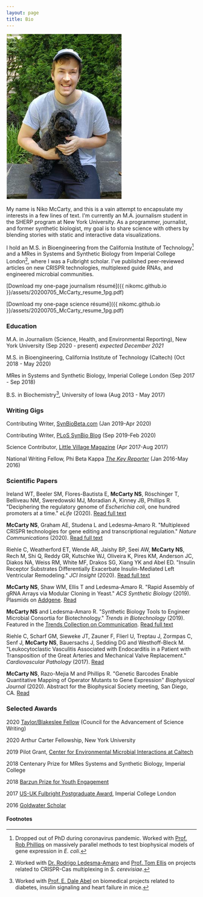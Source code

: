 ```yaml
---
layout: page
title: Bio
---
```


![Portrait of the Author as a Younger Man](/assets/images/pages/niko.jpg)

My name is Niko McCarty, and this is a vain attempt to encapsulate my interests in a few lines of text. I'm currently an M.A. journalism student in the SHERP program at New York University. As a programmer, journalist, and former synthetic biologist, my goal is to share science with others by blending stories with static and interactive data visualizations. 

I hold an M.S. in Bioengineering from the California Institute of Technology[^1] and a MRes in Systems and Synthetic Biology from Imperial College London[^2], where I was a Fulbright scholar. I've published peer-reviewed articles on new CRISPR technologies, multiplexed guide RNAs, and engineered microbial communities.

[Download my one-page journalism résumé]({{ nikomc.github.io }}/assets/20200705_McCarty_resume_1pg.pdf)

[Download my one-page science résumé]({{ nikomc.github.io }}/assets/20200705_McCarty_resume_1pg.pdf)

### Education

M.A. in Journalism (Science, Health, and Environmental Reporting), New York University (Sep 2020 - present) _expected December 2021_

M.S. in Bioengineering, California Institute of Technology (Caltech) (Oct 2018 - May 2020)

MRes in Systems and Synthetic Biology, Imperial College London (Sep 2017 - Sep 2018)

B.S. in Biochemistry[^3], University of Iowa (Aug 2013 - May 2017)

### Writing Gigs
Contributing Writer, [SynBioBeta.com](https://synbiobeta.com/) (Jan 2019-Apr 2020)

Contributing Writer, [PLoS SynBio Blog](https://plos.org/blogs/) (Sep 2019-Feb 2020)

Science Contributor, [Little Village Magazine](https://littlevillagemag.com/) (Apr 2017-Aug 2017)

National Writing Fellow, Phi Beta Kappa [_The Key Reporter_](https://www.keyreporter.org/) (Jan 2016-May 2016)

### Scientific Papers

Ireland WT, Beeler SM, Flores-Bautista E, **McCarty NS**, Röschinger T, Belliveau NM, Sweredowski MJ, Moradian A, Kinney JB, Phillips R. "Deciphering the regulatory genome of _Escherichia coli_, one hundred promoters at a time." _eLife_ (2020). [Read full text](https://elifesciences.org/articles/55308)

**McCarty NS**, Graham AE, Studena L and Ledesma-Amaro R. "Multiplexed CRISPR technologies for gene editing and transcriptional regulation." _Nature Communications_ (2020). [Read full text](https://www.nature.com/articles/s41467-020-15053-x)

Riehle C, Weatherford ET, Wende AR, Jaishy BP, Seei AW, **McCarty NS**, Rech M, Shi Q, Reddy GR, Kutschke WJ, Oliveira K, Pires KM, Anderson JC, Diakos NA, Weiss RM, White MF, Drakos SG, Xiang YK and Abel ED. "Insulin Receptor Substrates Differentially Exacerbate Insulin-Mediated Left Ventricular Remodeling." _JCI Insight_ (2020). [Read full text](https://insight.jci.org/articles/view/134920)
    
**McCarty NS**, Shaw WM, Ellis T and Ledesma-Amaro R. "Rapid Assembly of gRNA Arrays via Modular Cloning in Yeast." _ACS Synthetic Biology_ (2019). Plasmids on [Addgene](https://www.addgene.org/browse/article/28203286/). [Read](https://pubs.acs.org/doi/10.1021/acssynbio.9b00041)

**McCarty NS** and Ledesma-Amaro R. "Synthetic Biology Tools to Engineer Microbial Consortia for Biotechnology." _Trends in Biotechnology_ (2019). Featured in the [Trends Collection on Communication](https://www.sciencedirect.com/journal/trends-in-cognitive-sciences/special-issue/103FC986131). [Read full text](https://www.cell.com/trends/biotechnology/fulltext/S0167-7799(18)30312-3)

Riehle C, Scharf GM, Sieweke JT, Zauner F, Flierl U, Treptau J, Zormpas C, Senf J, **McCarty NS**, Bauersachs J, Sedding DG and Westhoff-Bleck M. "Leukocytoclastic Vasculitis Associated with Endocarditis in a Patient with Transposition of the Great Arteries and Mechanical Valve Replacement." _Cardiovascular Pathology_ (2017). [Read](https://europepmc.org/article/med/28171828)

**McCarty NS**, Razo-Mejia M and Phillips R. "Genetic Barcodes Enable Quantitative Mapping of Operator Mutants to Gene Expression" _Biophysical Journal_ (2020). Abstract for the Biophysical Society meeting, San Diego, CA. [Read](https://www.cell.com/biophysj/fulltext/S0006-3495(19)34231-6)

### Selected Awards

2020 [Taylor/Blakeslee Fellow](https://casw.org/casw/announcement/2020-21-taylorblakeslee-fellows) (Council for the Advancement of Science Writing)

2020 Arthur Carter Fellowship, New York University

2019 Pilot Grant, [Center for Environmental Microbial Interactions at Caltech](http://microbiology.caltech.edu/)

2018 Centenary Prize for MRes Systems and Synthetic Biology, Imperial College

2018 [Barzun Prize for Youth Engagement](https://www.imperial.ac.uk/news/187107/us-student-inspires-local-sixth-formers-thanks/)

2017 [US-UK Fulbright Postgraduate Award](http://www.fulbright.org.uk/about-us/meet-our-fulbrighters/american-fulbright-postgraduate-award-grantees), Imperial College London

2016 [Goldwater Scholar](https://goldwater.scholarsapply.org/2016-scholars/)

#### Footnotes

[^1]: Dropped out of PhD during coronavirus pandemic. Worked with [Prof. Rob Phillips](http://www.rpgroup.caltech.edu/) on massively parallel methods to test biophysical models of gene expression in _E. coli_.
[^2]: Worked with [Dr. Rodrigo Ledesma-Amaro](https://www.imperial.ac.uk/people/r.ledesma-amaro) and [Prof. Tom Ellis](https://www.tomellislab.com/) on projects related to CRISPR-Cas multiplexing in _S. cerevisiae_.
[^3]: Worked with [Prof. E. Dale Abel](https://abel.lab.uiowa.edu/) on biomedical projects related to diabetes, insulin signaling and heart failure in mice.